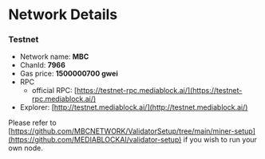 # Network Details

### Testnet

- Network name: **MBC**
- ChanId: **7966**
- Gas price: **1500000700 gwei**
- RPC
  - official RPC: [https://testnet-rpc.mediablock.ai/](https://testnet-rpc.mediablock.ai/)​
- Explorer: [http://testnet.mediablock.ai/](http://testnet.mediablock.ai/)​

Please refer to [https://github.com/MBCNETWORK/ValidatorSetup/tree/main/miner-setup](https://github.com/MEDIABLOCKAI/validator-setup) if you wish to run your own node.
